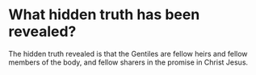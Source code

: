 # What hidden truth has been revealed?

The hidden truth revealed is that the Gentiles are fellow heirs and fellow members of the body, and fellow sharers in the promise in Christ Jesus.
